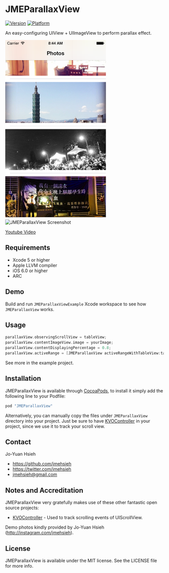 # JMEParallaxView

[![Version](http://cocoapod-badges.herokuapp.com/v/JMEParallaxView/badge.png)](http://cocoadocs.org/docsets/JMEParallaxView)
[![Platform](http://cocoapod-badges.herokuapp.com/p/JMEParallaxView/badge.png)](http://cocoadocs.org/docsets/JMEParallaxView)

An easy-configuring UIView + UIImageView to perform parallax effect.

<img src="./Demo.png" alt="JMEParallaxView Screenshot" width="320" height="568" />
<img src="./Demo.gif" alt="JMEParallaxView Screenshot" width="320" height="568" />

[Youtube Video](http://www.youtube.com/watch?v=UzX166Lsw_M)

## Requirements
* Xcode 5 or higher
* Apple LLVM compiler
* iOS 6.0 or higher
* ARC

## Demo

Build and run `JMEParallaxViewExample` Xcode workspace to see how `JMEParallaxView` works.

## Usage

``` objective-c
parallaxView.observingScrollView = tableView; 
parallaxView.contentImageView.image = yourImage;
parallaxView.contentDisplayingPercentage = 0.8; 
parallaxView.activeRange = [JMEParallaxView activeRangeWithTableView:tableView indexPath:indexPath direction:parallaxView.direction edgeInsets:UIEdgeInsetsZero];
```

See more in the example project.

## Installation

JMEParallaxView is available through [CocoaPods](http://cocoapods.org), to install
it simply add the following line to your Podfile:

``` bash
pod "JMEParallaxView"
```
    
Alternatively, you can manually copy the files under `JMEParallaxView` directory into your project. Just be sure to have [KVOController](https://github.com/facebook/KVOController) in your project, since we use it to track your scroll view.

## Contact

Jo-Yuan Hsieh

- https://github.com/jmehsieh
- https://twitter.com/jmehsieh
- jmehsieh@gmail.com

## Notes and Accreditation

JMEParallaxView very gratefully makes use of these other fantastic open source projects:

- [KVOController](https://github.com/facebook/KVOController) - Used to track scrolling events of UIScrollView.

Demo photos kindly provided by Jo-Yuan Hsieh (<http://instagram.com/jmehsieh>).

## License

JMEParallaxView is available under the MIT license. See the LICENSE file for more info.

